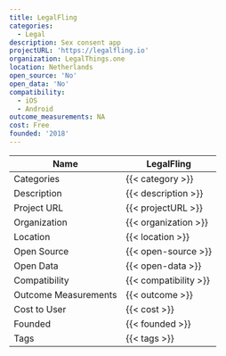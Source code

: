 ```yaml
---
title: LegalFling
categories:
  - Legal
description: Sex consent app
projectURL: 'https://legalfling.io'
organization: LegalThings.one
location: Netherlands
open_source: 'No'
open_data: 'No'
compatibility:
  - iOS
  - Android
outcome_measurements: NA
cost: Free
founded: '2018'
---
```

Name                    |  LegalFling   
------------------------|----
Categories              | {{< category >}} 
Description             | {{< description >}} 
Project URL             | {{< projectURL >}} 
Organization            | {{< organization >}} 
Location                | {{< location >}} 
Open Source             | {{< open-source >}} 
Open Data               | {{< open-data >}} 
Compatibility           | {{< compatibility >}} 
Outcome Measurements    | {{< outcome >}} 
Cost to User            | {{< cost >}} 
Founded                 | {{< founded >}} 
Tags                    | {{< tags >}} 
